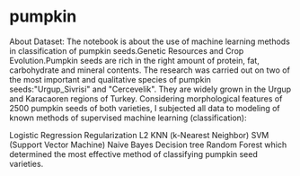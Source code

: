 # pumpkin
About Dataset:
The notebook is about the use of machine learning methods in classification of pumpkin seeds.Genetic Resources and Crop Evolution.Pumpkin seeds are rich in the right amount of protein, fat, carbohydrate and mineral contents. The research was carried out on two of the most important and qualitative species of pumpkin seeds:"Urgup_Sivrisi" and "Cercevelik". They are widely grown in the Urgup and Karacaoren regions of Turkey. Considering morphological features of 2500 pumpkin seeds of both varieties, I subjected all data to modeling of known methods of supervised machine learning (classification):

Logistic Regression
Regularization L2
KNN (k-Nearest Neighbor)
SVM (Support Vector Machine)
Naive Bayes
Decision tree
Random Forest
which determined the most effective method of classifying pumpkin seed varieties.
